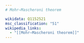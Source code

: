 ```yaml
---
# Mohr–Mascheroni theorem

wikidata: Q1152521
msc_classification: "51"
wikipedia_links:
  - "[[Mohr–Mascheroni theorem]]"
---
```

